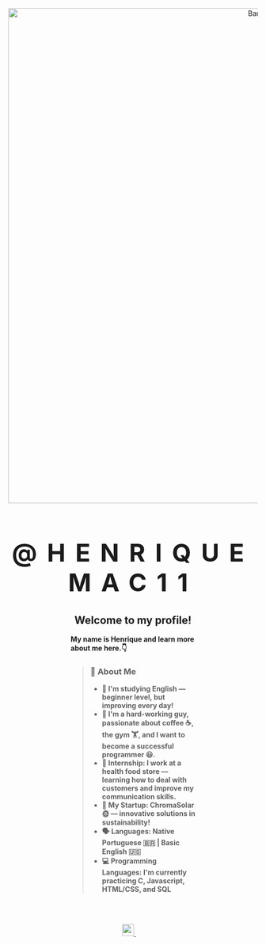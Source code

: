 <div align="center">
  <img src="https://github.com/user-attachments/assets/060db278-3a1d-4030-8435-54f4de53ef67" alt="Banner" width="1000">
   <h1 style="font-size: 50px; font-weight: 900; text-transform: uppercase; letter-spacing: 20px;"><strong>@Henriquemac11<strong></h1>
</div>

<div style="width: 50%; margin: 0 auto; text-align: left;">
  <h2 style="text-align: center;">Welcome to my profile!</h2>
  <p><strong>My name is Henrique and learn more about me here.👇</strong></p>
  
<blockquote>
  <h3>👋 About Me</h3>
  <ul>
    <li>📖 I'm studying <strong>English</strong> — beginner level, but improving every day!</li>
    <li>💬 I'm a <strong>hard-working guy</strong>, passionate about <strong>coffee ☕, the gym 🏋️</strong>, and I want to become a <strong>successful programmer 😃</strong>.</li>
    <li>💼 <strong>Internship:</strong> I work at a health food store — learning how to deal with customers and improve my communication skills. </li>
    <li>🚀 <strong>My Startup:</strong> <strong>ChromaSolar 🌞</strong> — innovative solutions in sustainability!</li>
    <li>🗣️ <strong>Languages:</strong> Native Portuguese 🇧🇷 | Basic English 🇺🇸</li>
    <li>💻 <strong>Programming Languages:</strong> I'm currently practicing C, Javascript, HTML/CSS, and SQL</li>
  </ul>
</blockquote>

<br><br>

<div align="center">

  <a href="https://www.instagram.com/heenriquemaciel/" alt="Instagram">
    <img src="https://logoyab.com/wp-content/uploads/2023/12/%D9%84%D9%88%DA%AF%D9%88-%D8%A7%DB%8C%D9%86%D8%B3%D8%AA%D8%A7%DA%AF%D8%B1%D8%A7%D9%85-1030x1030.png" width="24" height="24" />
  </a> &nbsp;&nbsp;&nbsp;&nbsp;&nbsp;
  
<div/>

